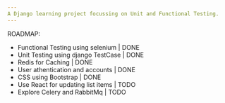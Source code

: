 ```yaml
---
A Django learning project focussing on Unit and Functional Testing.
---
```


ROADMAP:
* Functional Testing using selenium  | DONE
* Unit Testing using django TestCase | DONE
* Redis for Caching | DONE
* User athentication and accounts | DONE
* CSS using Bootstrap | DONE
* Use React for updating list items | TODO
* Explore Celery and RabbitMq | TODO
